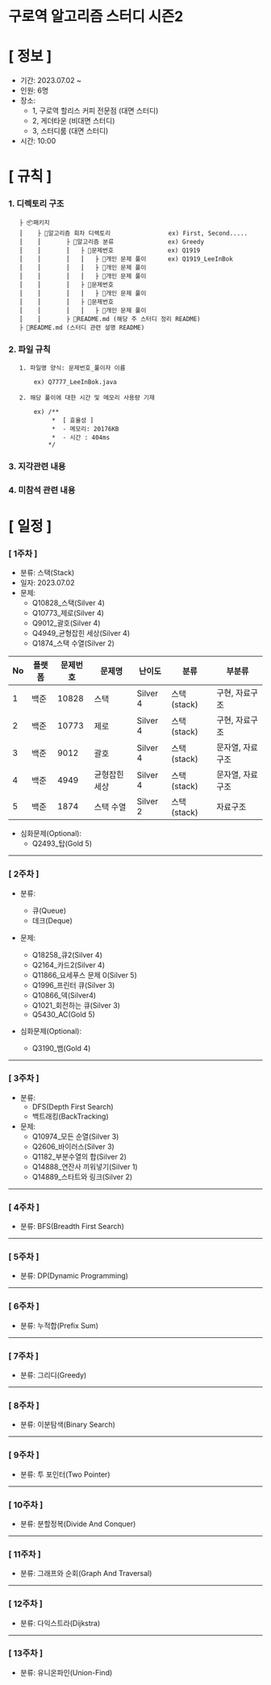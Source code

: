 # **구로역 알고리즘 스터디 시즌2**

# **[ 정보 ]**

- 기간: 2023.07.02 ~ 
- 인원: 6명
- 장소:
     - 1, 구로역 할리스 커피 전문점 (대면 스터디)
     - 2, 게더타운 (비대면 스터디)
     - 3, 스터디룸 (대면 스터디)
- 시간: 10:00

# **[ 규칙 ]**
### **1. 디렉토리 구조**

       ├ 📦패키지
       ⎮    ├ 📁알고리즘 회차 디렉토리                ex) First, Second.....
       ⎮    ⎮       ├ 📁알고리즘 분류               ex) Greedy
       ⎮    ⎮       ⎮   ├ 📁문제번호               ex) Q1919
       ⎮    ⎮       ⎮   ⎮   ├︎ 📃개인 문제 풀이      ex) Q1919_LeeInBok
       ⎮    ⎮       ⎮   ⎮   ├︎ 📃개인 문제 풀이
       ⎮    ⎮       ⎮   ⎮   ├ 📃개인 문제 풀이
       ⎮    ⎮       ⎮   ├ 📁문제번호  
       ⎮    ⎮       ⎮   ⎮   ├︎ 📃개인 문제 풀이
       ⎮    ⎮       ⎮   ├ 📁문제번호
       ⎮    ⎮       ⎮   ⎮   ├ 📃개인 문제 풀이
       ⎮    ⎮       ├ 📝README.md (해당 주 스터디 정리 README)
       ├ 📝README.md (스터디 관련 설명 README)


### **2. 파일 규칙**

       1. 파일명 양식: 문제번호_풀이자 이름
   
           ex) Q7777_LeeInBok.java

       2. 해당 풀이에 대한 시간 및 메모리 사용량 기재
           
           ex) /**
                *  [ 효율성 ]
                *  - 메모리: 20176KB
                *  - 시간 : 404ms
               */

### **3. 지각관련 내용**

### **4. 미참석 관련 내용**

# **[ 일정 ]**
### [ 1주차 ]
- 분류: 스택(Stack)
- 일자: 2023.07.02
- 문제: 
    - Q10828_스택(Silver 4)
    - Q10773_제로(Silver 4)
    - Q9012_괄호(Silver 4)
    - Q4949_균형잡힌 세상(Silver 4)
    - Q1874_스택 수열(Silver 2)

|No|플랫폼|문제번호|문제명|난이도|분류|부분류
|-|----|-----|-----|-----|-----|----------|
|1|백준|10828|스택|Silver 4|스택(stack)|구현, 자료구조|
|2|백준|10773|제로|Silver 4|스택(stack)|구현, 자료구조|
|3|백준|9012|괄호|Silver 4|스택(stack)|문자열, 자료구조|
|4|백준|4949|균형잡힌 세상|Silver 4|스택(stack)|문자열, 자료구조|
|5|백준|1874|스택 수열|Silver 2|스택(stack)|자료구조|

- 심화문제(Optional):
    - Q2493_탑(Gold 5)
-----------------------------------
### [ 2주차 ]
- 분류:
    - 큐(Queue)
    - 데크(Deque) 
- 문제: 
    - Q18258_큐2(Silver 4)
    - Q2164_카드2(Silver 4)
    - Q11866_요세푸스 문제 0(Silver 5)
    - Q1996_프린터 큐(Silver 3)
    - Q10866_덱(Silver4)
    - Q1021_회전하는 큐(Silver 3)
    - Q5430_AC(Gold 5)
    
- 심화문제(Optional):
    - Q3190_뱀(Gold 4)
-----------------------------------
### [ 3주차 ]
- 분류:
    - DFS(Depth First Search)
    - 백트래킹(BackTracking)
- 문제:
    - Q10974_모든 순열(Silver 3)
    - Q2606_바이러스(Silver 3)
    - Q1182_부분수열의 합(Silver 2)
    - Q14888_연잔사 끼워넣기(Silver 1)
    - Q14889_스타트와 링크(Silver 2)
-----------------------------------
### [ 4주차 ]
- 분류: BFS(Breadth First Search)
-----------------------------------
### [ 5주차 ]
- 분류: DP(Dynamic Programming)
-----------------------------------
### [ 6주차 ]
- 분류: 누적합(Prefix Sum) 
-----------------------------------
### [ 7주차 ]
- 분류: 그리디(Greedy)
-----------------------------------
### [ 8주차 ]
- 분류: 이분탐색(Binary Search)
-----------------------------------
### [ 9주차 ]
- 분류: 투 포인터(Two Pointer)
-----------------------------------
### [ 10주차 ]
- 분류: 분할정복(Divide And Conquer) 
-----------------------------------
### [ 11주차 ]
- 분류: 그래프와 순회(Graph And Traversal)
-----------------------------------
### [ 12주차 ]
- 분류: 다익스트라(Dijkstra)
-----------------------------------
### [ 13주차 ]
- 분류: 유니온파인(Union-Find)
